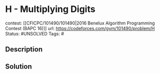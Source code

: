 # H - Multiplying Digits

contest: [[CFICPC/101490/101490|2016 Benelux Algorithm Programming Contest (BAPC 16)]]
url: https://codeforces.com/gym/101490/problem/H
Status: #UNSOLVED
Tags: #

## Description

## Solution

